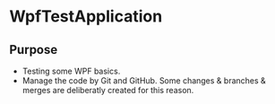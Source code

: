 # WpfTestApplication

## Purpose
* Testing some WPF  basics.
* Manage the code by Git and GitHub. Some changes & branches & merges are deliberatly created for this reason.

